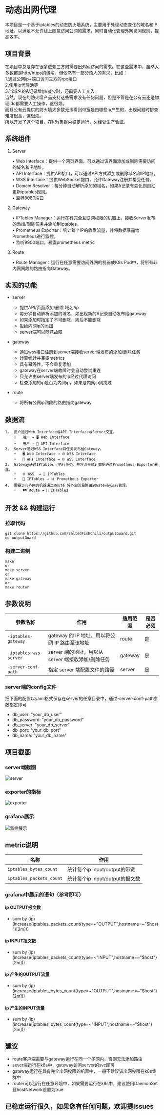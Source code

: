 # 动态出网代理

本项目是一个基于iptables的动态防火墙系统，主要用于处理动态变化的域名和IP地址，以满足不允许线上随意访问公网的需求，同时自动化管理外网访问规则，提高效率。
## 项目背景
在项目中总是存在很多依赖三方的需要出外网访问的需求。在这些需求中，虽然大多数都是http/https的域名，但依然有一部分烦人的需求，比如：<br>
1.通过公网ip+端口访问三方的rpc接口<br>
2.使用ip代理池等<br>
3.当域名的A记录增加/减少时，还需要人工介入<br>
当然，现在的防火墙产品支持这些需求没有任何问题，但是不管是在公有云还是物理idc都需要人工操作，这很烦。<br>
而且公有云提供的防火墙大多数无法看到带宽是由哪些ip产生的，出现问题时排查难度很高，这很烦。<br>
所以开发了这个项目，在k8s集群内稳定运行，久经受生产验证。

## 系统组件

1. Server

	•	Web Interface：提供一个网页界面，可以通过该界面添加或删除需要访问的域名和IP地址。<br>
	•	API Interface：提供API接口，可以通过API方式添加或删除域名和IP地址。<br>
	•	WSS Interface：提供WebSocket接口，允许Gateway注册并接受任务。<br>
	•	Domain Resolver：每分钟自动解析添加的域名，如果A记录有变化则自动更新iptables规则。<br>
	•	监听8080端口 <br>

2. Gateway

	•	IPTables Manager：运行在有完全互联网权限的机器上，接收Server发布的添加/删除任务并添加到iptables。<br>
	•	Prometheus Exporter：统计每个IP的收发流量，并将数据暴露给Prometheus进行监控。<br>
	•   监听9900端口，暴露prometheus metric <br>

3. Route

	•	Route Manager：运行在任意需要访问外网的机器或K8s Pod中，将所有非内网网段的路由指向Gateway。<br>

## 实现的功能
 - server
   - 提供API/页面添加/删除 域名/ip
   - 每分钟自动解析添加的域名，如出现新的A记录自动发布给gateway
   - 如果添加时指定了不可删除，则后不能删除
   - 拒绝内网ip的添加
   - server端可以随意故障
 - gateway
   - 通过wss接口注册到server端接收server端发布的添加/删除任务
   - 计算统计并暴露metrics
   - 具有幂等性，不会重复添加
   - gateway在server端故障时会自动尝试重连
   - 只允许由server端发布的ip经过代理访问
   - 检查添加的ip是否为内网ip，如果是内网ip则跳过

 - route
   - 将所有公网ip网段的路由指向gateway


## 数据流

	1.	用户通过Web Interface或API Interface与Server交互。
        •	用户 → 🖥️ Web Interface
        •	用户 → 🔗 API Interface
	2.	Server通过WSS Interface将任务发布给Gateway。
        •	🖥️ Web Interface → 🌐 WSS Interface
        •	🔗 API Interface → 🌐 WSS Interface
	3.	Gateway通过IPTables r执行任务，并将流量统计数据通过Prometheus Exporter暴露。
        •	🌐 WSS  → 🚦 IPTables
        •	🚦 IPTables → 📊 Prometheus Exporter
	4.	需要访问外网的机器通过Route 将外部流量路由到Gateway进行管理。
        •	🛤️ Route → 🚦 IPTables


## 开发 && 构建运行
### 拉取代码
``` shell
git clone https://github.com/SaltedFishChili/outputGuard.git
cd outputGuard
```
### 构建二进制
```shell
make
or
make server
or
make gateway
or
make router
```


## 参数说明

| 参数名称               | 作用                                           | 适用范围 | 是否必须 |
|------------------------|------------------------------------------------|----------|----------|
| `-iptables-gateway`    | gateway 的 IP 地址，用以将公网 IP 路由至该地址  | route    | 是       |
| `-iptables-wss-server` | server 端的地址，用以从 server 端接收添加/删除任务 | gateway  | 是       |
| `-server-conf-path`    | 指定 server 端配置文件的路径                    | server   | 是       |

### server端的config文件
把下面的配置以yaml格式保存在server的任意目录中，通过-server-conf-path参数指定即可
- db_user: "your_db_user"
- db_password: "your_db_password"
- db_server: "your_db_server"
- db_port: "your_db_port"
- db_name: "your_db_name"

## 项目截图
### server端截图
![server](server.png)


### exporter的指标
![exporter](exporter.png)


### grafana展示
![监控展示](grafana.png)


## metric说明
| 名称                   | 作用                             |
|------------------------|---------------------------------|
| `iptables_bytes_count`    | 统计每个ip input/output的带宽  |
| `iptables_packets_count` | 统计每个ip input/output的报文数 |

### grafana中展示的语句（参考即可）
#### ip OUTPUT报文数
- sum by (ip) (increase(iptables_packets_count{type=~"OUTPUT",hostname=~"$host"}[2m]))
#### ip INPUT报文数
- sum by (ip) (increase(iptables_packets_count{type=~"INPUT",hostname=~"$host"}[2m]))
#### ip 产生的OUTPUT流量
- sum by (ip) (increase(iptables_bytes_count{type=~"OUTPUT",hostname=~"$host"}[2m]))
#### ip 产生的INPUT流量
- sum by (ip) (increase(iptables_bytes_count{type=~"INPUT",hostname=~"$host"}[2m]))


## 建议
- route客户端需要与gateway运行在同一个子网内，否则无法添加路由
- sever端运行在k8s中，gateway访问server的svc即可
- gateway运行在具有完全出网权限的机器中，一般不建议该出网权限在k8s集群中
- router可以运行在任意环境中，如果需要运行在k8s中，建议使用DaemonSet且hostNetwork设置为true

## 已稳定运行很久，如果您有任何问题，欢迎提Issues